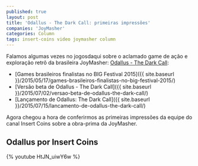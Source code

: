 ```yaml
---
published: true
layout: post
title: 'Odallus - The Dark Call: primeiras impressões'
companies: 'JoyMasher'
categories: Column
tags: insert-coins video joymasher column
---
```



Falamos algumas vezes no jogosdaqui sobre o aclamado game de ação e exploração retrô da brasileira JoyMasher: [Odallus - The Dark Call](http://joymasher.com/odallus/"):

* [Games brasileiros finalistas no BIG Festival 2015]({{ site.baseurl }}/2015/05/17/games-brasileiros-finalistas-no-big-festival-2015/)
* [Versão beta de Odallus - The Dark Call]({{ site.baseurl }}/2015/07/02/versao-beta-de-odallus-the-dark-call/)
* [Lançamento de Odallus: The Dark Call]({{ site.baseurl }}/2015/07/15/lancamento-de-odallus-the-dark-call/)

Agora chegou a hora de conferirmos as primeiras impressões da equipe do canal Insert Coins sobre a obra-prima da JoyMasher.

## Odallus por Insert Coins
{% youtube HtJN_uiwY6w %}

